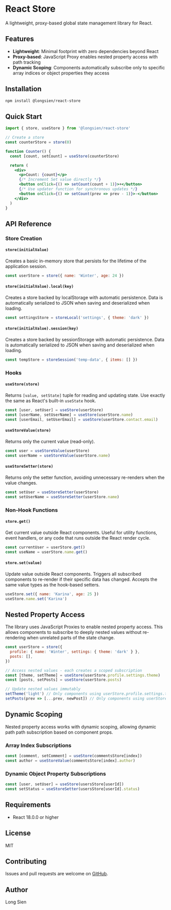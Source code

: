 # React Store

A lightweight, proxy-based global state management library for React.

## Features

- **Lightweight**: Minimal footprint with zero dependencies beyond React
- **Proxy-based**: JavaScript Proxy enables nested property access with path tracking
- **Dynamic Scoping**: Components automatically subscribe only to specific array indices or object properties they access

## Installation

```bash
npm install @longsien/react-store
```

## Quick Start

```jsx
import { store, useStore } from '@longsien/react-store'

// Create a store
const counterStore = store(0)

function Counter() {
  const [count, setCount] = useStore(counterStore)

  return (
    <div>
      <p>Count: {count}</p>
      {/* Increment Set value directly */}
      <button onClick={() => setCount(count + 1)}>+</button>
      {/* Use updater function for synchronous updates */}
      <button onClick={() => setCount(prev => prev - 1)}>-</button>
    </div>
  )
}
```

## API Reference

### Store Creation

#### `store(initialValue)`

Creates a basic in-memory store that persists for the lifetime of the application session.

```jsx
const userStore = store({ name: 'Winter', age: 24 })
```

#### `store(initialValue).local(key)`

Creates a store backed by localStorage with automatic persistence. Data is automatically serialized to JSON when saving and deserialized when loading.

```jsx
const settingsStore = storeLocal('settings', { theme: 'dark' })
```

#### `store(initialValue).session(key)`

Creates a store backed by sessionStorage with automatic persistence. Data is automatically serialized to JSON when saving and deserialized when loading.

```jsx
const tempStore = storeSession('temp-data', { items: [] })
```

### Hooks

#### `useStore(store)`

Returns `[value, setState]` tuple for reading and updating state. Use exactly the same as React's built-in `useState` hook.

```jsx
const [user, setUser] = useStore(userStore)
const [userName, setUserName] = useStore(userStore.name)
const [userEmail, setUserEmail] = useStore(userStore.contact.email)
```

#### `useStoreValue(store)`

Returns only the current value (read-only).

```jsx
const user = useStoreValue(userStore)
const userName = useStoreValue(userStore.name)
```

#### `useStoreSetter(store)`

Returns only the setter function, avoiding unnecessary re-renders when the value changes.

```jsx
const setUser = useStoreSetter(userStore)
const setUserName = useStoreSetter(userStore.name)
```

### Non-Hook Functions

#### `store.get()`

Get current value outside React components. Useful for utility functions, event handlers, or any code that runs outside the React render cycle.

```jsx
const currentUser = userStore.get()
const useName = userStore.name.get()
```

#### `store.set(value)`

Update value outside React components. Triggers all subscribed components to re-render if their specific data has changed. Accepts the same value types as the hook-based setters.

```jsx
useStore.set({ name: 'Karina', age: 25 })
useStore.name.set('Karina')
```

## Nested Property Access

The library uses JavaScript Proxies to enable nested property access. This allows components to subscribe to deeply nested values without re-rendering when unrelated parts of the state change.

```jsx
const userStore = store({
  profile: { name: 'Winter', settings: { theme: 'dark' } },
  posts: [],
})

// Access nested values - each creates a scoped subscription
const [theme, setTheme] = useStore(userStore.profile.settings.theme)
const [posts, setPosts] = useStore(userStore.posts)

// Update nested values immutably
setTheme('light') // Only components using userStore.profile.settings.theme re-render
setPosts(prev => [...prev, newPost]) // Only components using userStore.posts re-render
```

## Dynamic Scoping

Nested property access works with dynamic scoping, allowing dynamic path path subscription based on component props.

### Array Index Subscriptions

```jsx
const [comment, setComment] = useStore(commentsStore[index])
const author = useStoreValue(commentsStore[index].author)
```

### Dynamic Object Property Subscriptions

```jsx
const [user, setUser] = useStore(usersStore[userId])
const setStatus = useStoreSetter(usersStore[userId].status)
```

## Requirements

- React 18.0.0 or higher

## License

MIT

## Contributing

Issues and pull requests are welcome on [GitHub](https://github.com/longsien/react-store).

## Author

Long Sien
